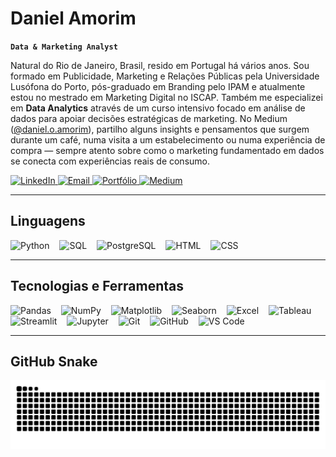 # Daniel Amorim

**`Data & Marketing Analyst`**

Natural do Rio de Janeiro, Brasil, resido em Portugal há vários anos. Sou formado em Publicidade, Marketing e Relações Públicas pela Universidade Lusófona do Porto, pós-graduado em Branding pelo IPAM e atualmente estou no mestrado em Marketing Digital no ISCAP. Também me especializei em **Data Analytics** através de um curso intensivo focado em análise de dados para apoiar decisões estratégicas de marketing. No Medium ([@daniel.o.amorim](https://medium.com/@daniel.o.amorim)), partilho alguns insights e pensamentos que surgem durante um café, numa visita a um estabelecimento ou numa experiência de compra — sempre atento sobre como o marketing fundamentado em dados se conecta com experiências reais de consumo.

<p align="left">
  <a href="https://www.linkedin.com/in/danieloamorim/">
    <img 
      alt="LinkedIn" 
      title="Conecte-se no LinkedIn" 
      src="https://custom-icon-badges.demolab.com/badge/LinkedIn-0A66C2?style=for-the-badge&logo=linkedin&logoColor=white" 
    />
  </a>
  <a href="mailto:dsamorim686@gmail.com">
    <img 
      alt="Email" 
      title="Envie um email" 
      src="https://custom-icon-badges.demolab.com/badge/Email-BA0C2F?style=for-the-badge&logo=gmail&logoColor=white" 
    />
  </a>
  <a href="https://datascienceportfol.io/dsdigital">
    <img 
      alt="Portfólio" 
      title="Confira meu Portfólio" 
      src="https://custom-icon-badges.demolab.com/badge/Portfólio-FF5722?style=for-the-badge&logo=read-the-docs&logoColor=white" 
    />
  </a>
  <a href="https://medium.com/@daniel.o.amorim">
    <img 
      alt="Medium" 
      title="Leia meus artigos" 
      src="https://custom-icon-badges.demolab.com/badge/Medium-12100E?style=for-the-badge&logo=medium&logoColor=white" 
    />
  </a>
</p>

---

## Linguagens

<p align="left">
  <img alt="Python" title="Python" width="36px" style="padding-right:12px;" src="https://cdn.jsdelivr.net/gh/devicons/devicon/icons/python/python-original.svg"/>
  <img alt="SQL" title="SQL" width="36px" style="padding-right:12px;" src="https://cdn.jsdelivr.net/gh/devicons/devicon/icons/mysql/mysql-original.svg"/>
  <img alt="PostgreSQL" title="PostgreSQL" width="36px" style="padding-right:12px;" src="https://cdn.jsdelivr.net/gh/devicons/devicon/icons/postgresql/postgresql-original.svg"/>
  <img alt="HTML" title="HTML" width="36px" style="padding-right:12px;" src="https://cdn.jsdelivr.net/gh/devicons/devicon/icons/html5/html5-original.svg"/>
  <img alt="CSS" title="CSS" width="36px" style="padding-right:12px;" src="https://cdn.jsdelivr.net/gh/devicons/devicon/icons/css3/css3-original.svg"/>
</p>

---

## Tecnologias e Ferramentas

<p align="left">
  <img alt="Pandas" title="Pandas" width="36px" style="padding-right:12px;" src="https://cdn.jsdelivr.net/gh/devicons/devicon/icons/pandas/pandas-original.svg"/>
  <img alt="NumPy" title="NumPy" width="36px" style="padding-right:12px;" src="https://cdn.jsdelivr.net/gh/devicons/devicon/icons/numpy/numpy-original.svg"/>
  <img alt="Matplotlib" title="Matplotlib" width="36px" style="padding-right:12px;" src="https://upload.wikimedia.org/wikipedia/commons/8/84/Matplotlib_icon.svg"/>
  <img alt="Seaborn" title="Seaborn" width="36px" style="padding-right:12px;" src="https://seaborn.pydata.org/_images/logo-mark-lightbg.svg"/>
  <img alt="Excel" title="Excel" width="36px" style="padding-right:12px;" src="https://cdn.jsdelivr.net/npm/simple-icons@v9/icons/microsoftexcel.svg"/>
  <img alt="Tableau" title="Tableau" width="36px" style="padding-right:12px;" src="https://cdn.jsdelivr.net/npm/simple-icons@v9/icons/tableau.svg"/>
  <img alt="Streamlit" title="Streamlit" width="36px" style="padding-right:12px;" src="https://cdn.jsdelivr.net/gh/devicons/devicon/icons/streamlit/streamlit-original.svg"/>
  <img alt="Jupyter" title="Jupyter Notebook" width="36px" style="padding-right:12px;" src="https://cdn.jsdelivr.net/gh/devicons/devicon/icons/jupyter/jupyter-original.svg"/>
  <img alt="Git" title="Git" width="36px" style="padding-right:12px;" src="https://cdn.jsdelivr.net/gh/devicons/devicon/icons/git/git-original.svg"/>
  <img alt="GitHub" title="GitHub" width="36px" style="padding-right:12px;" src="https://cdn.jsdelivr.net/gh/devicons/devicon/icons/github/github-original.svg"/>
  <img alt="VS Code" title="VS Code" width="36px" style="padding-right:12px;" src="https://cdn.jsdelivr.net/gh/devicons/devicon/icons/vscode/vscode-original.svg"/>
</p>

---

## GitHub Snake

<p align="center">
  <picture>
    <source media="(prefers-color-scheme: dark)" srcset="dist/github-snake-dark.svg" />
    <source media="(prefers-color-scheme: light)" srcset="dist/github-snake.svg" />
    <img alt="GitHub Snake" src="dist/github-snake.svg" />
  </picture>
</p>
